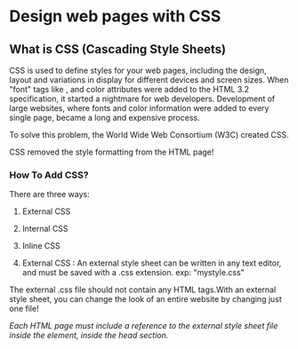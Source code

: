 #  Design web pages with CSS
## What is CSS  (Cascading Style Sheets) 
CSS is used to define styles for your web pages, including the design, layout and variations in display for different devices and screen sizes.
When "font" tags like , and color attributes were added to the HTML 3.2 specification, it started a nightmare for web developers. Development of large websites, where fonts and color information were added to every single page, became a long and expensive process.

To solve this problem, the World Wide Web Consortium (W3C) created CSS.

CSS removed the style formatting from the HTML page!
### How To Add CSS?
There are three ways:
1. External CSS
2. Internal CSS
3. Inline CSS

1. External CSS : An external style sheet can be written in any text editor, and must be saved with a .css extension. exp: "mystyle.css"

The external .css file should not contain any HTML tags.With an external style sheet, you can change the look of an entire website by changing just one file!

*Each HTML page must include a reference to the external style sheet file inside the <link> element, inside the head section.*





